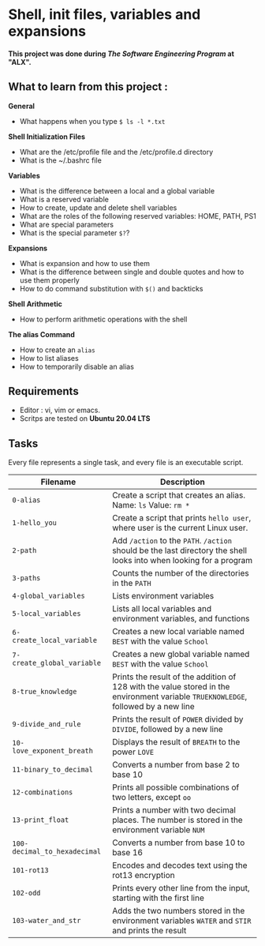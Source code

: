 # Shell, init files, variables and expansions
#### This project was done during ***The Software Engineering Program*** at "ALX".

## What to learn from this project :
**General**
+ What happens when you type `$ ls -l *.txt`

**Shell Initialization Files**
+ What are the /etc/profile file and the /etc/profile.d directory
+ What is the ~/.bashrc file

**Variables**
+ What is the difference between a local and a global variable
+ What is a reserved variable
+ How to create, update and delete shell variables
+ What are the roles of the following reserved variables: HOME, PATH, PS1
+ What are special parameters
+ What is the special parameter `$?`?

**Expansions**
+ What is expansion and how to use them
+ What is the difference between single and double quotes and how to use them properly
+ How to do command substitution with `$()` and backticks

**Shell Arithmetic**
+ How to perform arithmetic operations with the shell

**The alias Command**
+ How to create an `alias`
+ How to list aliases
+ How to temporarily disable an alias

## Requirements
+ Editor : vi, vim or emacs.
+ Scritps are tested on **Ubuntu 20.04 LTS**

## Tasks
Every file represents a single task, and every file is an executable script.

| Filename | Description |
|----------|-------------|
| `0-alias` | Create a script that creates an alias. Name: `ls` Value: `rm *` |
| `1-hello_you` | Create a script that prints `hello user`, where user is the current Linux user. |
| `2-path` | Add `/action` to the `PATH`. `/action` should be the last directory the shell looks into when looking for a program |
| `3-paths` | Counts the number of the directories in the `PATH` |
| `4-global_variables` | Lists environment variables |
| `5-local_variables` | Lists all local variables and environment variables, and functions |
| `6-create_local_variable` | Creates a new local variable named `BEST` with the value `School` |
| `7-create_global_variable` | Creates a new global variable named `BEST` with the value `School` |
| `8-true_knowledge` | Prints the result of the addition of 128 with the value stored in the environment variable `TRUEKNOWLEDGE`, followed by a new line |
| `9-divide_and_rule` | Prints the result of `POWER` divided by `DIVIDE`, followed by a new line |
| `10-love_exponent_breath` | Displays the result of `BREATH` to the power `LOVE` |
| `11-binary_to_decimal` | Converts a number from base 2 to base 10 |
| `12-combinations` | Prints all possible combinations of two letters, except `oo` |
| `13-print_float` | Prints a number with two decimal places. The number is stored in the environment variable `NUM` |
| `100-decimal_to_hexadecimal` | Converts a number from base 10 to base 16 |
| `101-rot13` | Encodes and decodes text using the rot13 encryption |
| `102-odd` | Prints every other line from the input, starting with the first line |
| `103-water_and_str` | Adds the two numbers stored in the environment variables `WATER` and `STIR` and prints the result |
